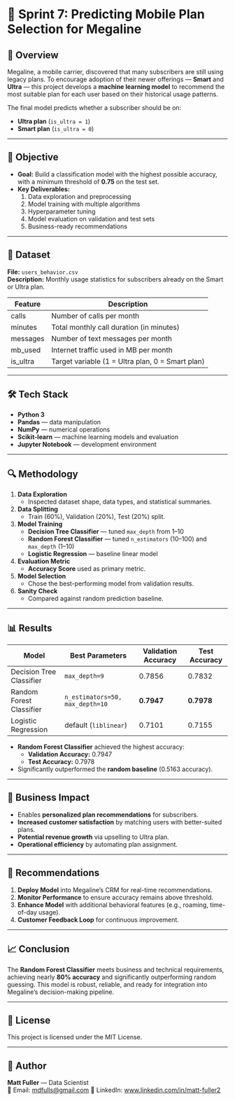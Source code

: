# 📱 Sprint 7: Predicting Mobile Plan Selection for Megaline

## 📌 Overview
Megaline, a mobile carrier, discovered that many subscribers are still using legacy plans. To encourage adoption of their newer offerings — **Smart** and **Ultra** — this project develops a **machine learning model** to recommend the most suitable plan for each user based on their historical usage patterns.

The final model predicts whether a subscriber should be on:
- **Ultra plan** (`is_ultra = 1`)
- **Smart plan** (`is_ultra = 0`)

---

## 🎯 Objective
- **Goal:** Build a classification model with the highest possible accuracy, with a minimum threshold of **0.75** on the test set.
- **Key Deliverables:**
  1. Data exploration and preprocessing
  2. Model training with multiple algorithms
  3. Hyperparameter tuning
  4. Model evaluation on validation and test sets
  5. Business-ready recommendations

---

## 📂 Dataset
**File:** `users_behavior.csv`  
**Description:** Monthly usage statistics for subscribers already on the Smart or Ultra plan.

| Feature     | Description |
|-------------|-------------|
| calls       | Number of calls per month |
| minutes     | Total monthly call duration (in minutes) |
| messages    | Number of text messages per month |
| mb_used     | Internet traffic used in MB per month |
| is_ultra    | Target variable (1 = Ultra plan, 0 = Smart plan) |

---

## 🛠 Tech Stack
- **Python 3**
- **Pandas** — data manipulation  
- **NumPy** — numerical operations  
- **Scikit-learn** — machine learning models and evaluation  
- **Jupyter Notebook** — development environment

---

## 🔍 Methodology
1. **Data Exploration**
   - Inspected dataset shape, data types, and statistical summaries.
2. **Data Splitting**
   - Train (60%), Validation (20%), Test (20%) split.
3. **Model Training**
   - **Decision Tree Classifier** — tuned `max_depth` from 1–10  
   - **Random Forest Classifier** — tuned `n_estimators` (10–100) and `max_depth` (1–10)  
   - **Logistic Regression** — baseline linear model
4. **Evaluation Metric**
   - **Accuracy Score** used as primary metric.
5. **Model Selection**
   - Chose the best-performing model from validation results.
6. **Sanity Check**
   - Compared against random prediction baseline.

---

## 📊 Results

| Model                     | Best Parameters             | Validation Accuracy | Test Accuracy |
|---------------------------|-----------------------------|--------------------|--------------|
| Decision Tree Classifier  | `max_depth=9`                | 0.7856             | 0.7832       |
| Random Forest Classifier  | `n_estimators=50, max_depth=10` | **0.7947**         | **0.7978**   |
| Logistic Regression       | default (`liblinear`)        | 0.7101             | 0.7155       |

- **Random Forest Classifier** achieved the highest accuracy:
  - **Validation Accuracy:** 0.7947  
  - **Test Accuracy:** 0.7978  
- Significantly outperformed the **random baseline** (0.5163 accuracy).

---

## 💼 Business Impact
- Enables **personalized plan recommendations** for subscribers.
- **Increased customer satisfaction** by matching users with better-suited plans.
- **Potential revenue growth** via upselling to Ultra plan.
- **Operational efficiency** by automating plan assignment.

---

## 🚀 Recommendations
1. **Deploy Model** into Megaline’s CRM for real-time recommendations.
2. **Monitor Performance** to ensure accuracy remains above threshold.
3. **Enhance Model** with additional behavioral features (e.g., roaming, time-of-day usage).
4. **Customer Feedback Loop** for continuous improvement.

---

## 📈 Conclusion
The **Random Forest Classifier** meets business and technical requirements, achieving nearly **80% accuracy** and significantly outperforming random guessing. This model is robust, reliable, and ready for integration into Megaline’s decision-making pipeline.

---

## 📜 License
This project is licensed under the MIT License.

---

## 👤 Author
**Matt Fuller** — Data Scientist  
📧 Email: mdfulls@gmail.com
💼 LinkedIn: www.linkedin.com/in/matt-fuller2 
